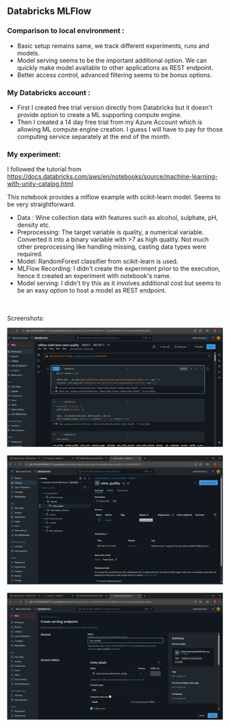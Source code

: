 ## Databricks MLFlow

### Comparison to local environment :

- Basic setup remains same, we track different experiments, runs and models.
- Model serving seems to be the important additional option. We can quickly make model available to other applications as REST endpoint.
- Better access control, advanced filtering seems to be bonus options.

### My Databricks account :

- First I created free trial version directly from Databricks but it doesn't provide option to create a ML supporting compute engine.
- Then I created a 14 day free trial from my Azure Account which is allowing ML compute engine creation. I guess I will have to pay for those computing service separately at the end of the month.

### My experiment:

I followed the tutorial from https://docs.databricks.com/aws/en/notebooks/source/machine-learning-with-unity-catalog.html

This notebook provides a mlflow example with scikit-learn model. Seems to be very straightforward.

- Data : Wine collection data with features such as alcohol, sulphate, pH, density etc. 
- Preprocessing: The target variable is quality, a numerical variable. Converted it into a binary variable with >7 as high quality. Not much other preprocessing like handling missing, casting data types were required.
- Model: RandomForest classifier from scikit-learn is used.
- MLFlow Recording: I didn't create the experiment prior to the execution, hence it created an experiment with notebook's name.
- Model serving: I didn't try this as it involves additional cost but seems to be an easy option to host a model as REST endpoint.

<br><br>
Screenshots:

![](../screenshots/databricks-coding.png)
<br><br>
![](../screenshots/databricks-registered-model.png)
<br><br>
![](../screenshots/databricks-serving.png)